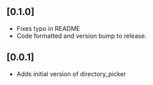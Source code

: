 ## [0.1.0]

- Fixes typo in README
- Code formatted and version bump to release.

## [0.0.1]

- Adds initial version of directory_picker